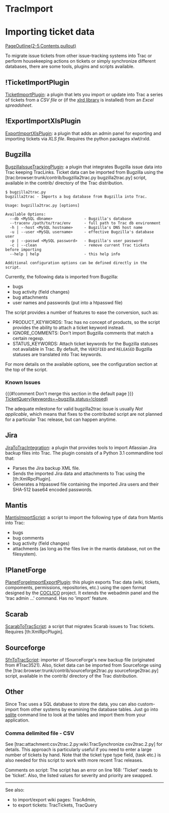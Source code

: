 # TracImport
# Importing ticket data

[PageOutline(2-5,Contents,pullout)](PageOutline(2-5,Contents,pullout).md)

To migrate issue tickets from other issue-tracking systems into Trac or perform housekeeping actions on tickets or simply synchronize different databases, there are some tools, plugins and scripts available.

## !TicketImportPlugin

[TicketImportPlugin](https://trac-hacks.org/wiki/TicketImportPlugin): a plugin that lets you import or update into Trac a series of tickets from a *CSV file* or (if the [xlrd library](https://pypi.python.org/pypi/xlrd) is installed) from an *Excel spreadsheet*.

## !ExportImportXlsPlugin

[ExportImportXlsPlugin](https://trac-hacks.org/wiki/ExportImportXlsPlugin): a plugin that adds an admin panel for exporting and importing tickets via *XLS file*. Requires the python packages xlwt/rxld.

## Bugzilla

[BugzillaIssueTrackingPlugin](https://trac-hacks.org/wiki/BugzillaIssueTrackingPlugin): a plugin that integrates Bugzilla issue data into Trac keeping TracLinks. Ticket data can be imported from Bugzilla using the [trac:browser:trunk/contrib/bugzilla2trac.py bugzilla2trac.py] script, available in the contrib/ directory of the Trac distribution.

```
$ bugzilla2trac.py
bugzilla2trac - Imports a bug database from Bugzilla into Trac.

Usage: bugzilla2trac.py [options]

Available Options:
  --db <MySQL dbname>              - Bugzilla's database
  --tracenv /path/to/trac/env      - full path to Trac db environment
  -h | --host <MySQL hostname>     - Bugzilla's DNS host name
  -u | --user <MySQL username>     - effective Bugzilla's database user
  -p | --passwd <MySQL password>   - Bugzilla's user password
  -c | --clean                     - remove current Trac tickets before importing
  --help | help                    - this help info

Additional configuration options can be defined directly in the script.
```

Currently, the following data is imported from Bugzilla:
 * bugs
 * bug activity (field changes)
 * bug attachments
 * user names and passwords (put into a htpasswd file)

The script provides a number of features to ease the conversion, such as:
 * PRODUCT_KEYWORDS: Trac has no concept of products, so the script provides the ability to attach a ticket keyword instead.
 * IGNORE_COMMENTS: Don't import Bugzilla comments that match a certain regexp.
 * STATUS_KEYWORDS: Attach ticket keywords for the Bugzilla statuses not available in Trac. By default, the `VERIFIED` and `RELEASED` Bugzilla statuses are translated into Trac keywords.

For more details on the available options, see the configuration section at the top of the script.

### Known Issues
{{{#!comment
Don't merge this section in the default page
}}}
[TicketQuery(keywords=~bugzilla,status=!closed)](TicketQuery(keywords=~bugzilla,status=!closed).md)

The adequate milestone for valid bugzilla2trac issue is usually _Not applicable_, which means that fixes to the contributed script are not planned for a particular Trac release, but can happen anytime.

## Jira

[JiraToTracIntegration](https://trac-hacks.org/wiki/JiraToTracIntegration): a plugin that provides tools to import Atlassian Jira backup files into Trac. The plugin consists of a Python 3.1 commandline tool that:
 * Parses the Jira backup XML file.
 * Sends the imported Jira data and attachments to Trac using the [th:XmlRpcPlugin].
 * Generates a htpasswd file containing the imported Jira users and their SHA-512 base64 encoded passwords.

## Mantis

[MantisImportScript](https://trac-hacks.org/wiki/MantisImportScript): a script to import the following type of data from Mantis into Trac:
 * bugs
 * bug comments
 * bug activity (field changes)
 * attachments (as long as the files live in the mantis database, not on the filesystem).

## !PlanetForge

[PlanetForgeImportExportPlugin](https://trac-hacks.org/wiki/PlanetForgeImportExportPlugin): this plugin exports Trac data (wiki, tickets, compoments, permissions, repositories, etc.) using the open format designed by the [COCLICO](https://gforge.inria.fr/projects/coclico/) project. It extends the webadmin panel and the 'trac admin ...' command. Has no 'import' feature.

## Scarab

[ScarabToTracScript](https://trac-hacks.org/wiki/ScarabToTracScript): a script that migrates Scarab issues to Trac tickets. Requires [th:XmlRpcPlugin].

## Sourceforge

[SfnToTracScript](https://trac-hacks.org/wiki/SfnToTracScript): importer of !SourceForge's new backup file (originated from #Trac3521).
Also, ticket data can be imported from Sourceforge using the [trac:browser:trunk/contrib/sourceforge2trac.py sourceforge2trac.py] script, available in the contrib/ directory of the Trac distribution.

## Other

Since Trac uses a SQL database to store the data, you can also custom-import from other systems by examining the database tables. Just go into [sqlite](http://www.sqlite.org/sqlite.html) command line to look at the tables and import them from your application.

### Comma delimited file - CSV

See [trac:attachment:csv2trac.2.py:wiki:TracSynchronize csv2trac.2.py] for details. This approach is particularly useful if you need to enter a large number of tickets by hand. Note that the ticket type type field, (task etc.) is also needed for this script to work with more recent Trac releases.

Comments on script: The script has an error on line 168: 'Ticket' needs to be 'ticket'. Also, the listed values for severity and priority are swapped.

----
See also:
 * to import/export wiki pages: TracAdmin,
 * to export tickets: TracTickets, TracQuery
